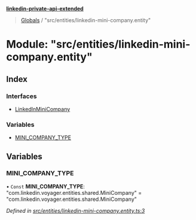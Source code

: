 **[linkedin-private-api-extended](../README.md)**

> [Globals](../globals.md) / "src/entities/linkedin-mini-company.entity"

# Module: "src/entities/linkedin-mini-company.entity"

## Index

### Interfaces

* [LinkedInMiniCompany](../interfaces/_src_entities_linkedin_mini_company_entity_.linkedinminicompany.md)

### Variables

* [MINI\_COMPANY\_TYPE](_src_entities_linkedin_mini_company_entity_.md#mini_company_type)

## Variables

### MINI\_COMPANY\_TYPE

• `Const` **MINI\_COMPANY\_TYPE**: \"com.linkedin.voyager.entities.shared.MiniCompany\" = "com.linkedin.voyager.entities.shared.MiniCompany"

*Defined in [src/entities/linkedin-mini-company.entity.ts:3](https://github.com/khanhtranngoccva/linkedin-private-api/blob/0b23a8c/src/entities/linkedin-mini-company.entity.ts#L3)*
